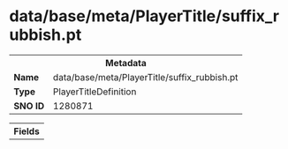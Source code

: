 <h1>data/base/meta/PlayerTitle/suffix_rubbish.pt</h1><table><tr><th colspan="100%">Metadata</th></tr><tr><td><b>Name</b></td><td>data/base/meta/PlayerTitle/suffix_rubbish.pt</td></tr><tr><td><b>Type</b></td><td>PlayerTitleDefinition</td></tr><tr><td><b>SNO ID</b></td><td>1280871</td></tr></table>

<table><tr><th colspan="100%">Fields</th></tr></table>

